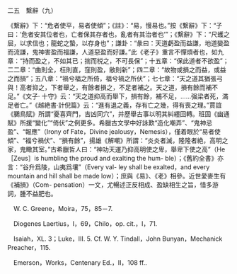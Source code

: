 二五　繫辭（九）

《繫辭》下：“危者使平，易者使傾”；《註》：“易，慢易也。”按《繫辭》下：“子曰：‘危者安其位者也，亡者保其存者也，亂者有其治者也’”；《繫辭》下：“尺蠖之屈，以求信也；龍蛇之蟄，以存身也”；謙卦：“彖曰：天道虧盈而益謙，地道變盈而流謙，鬼神害盈而福謙，人道惡盈而好謙。”此《老子》重言不憚煩者也，如九章：“持而盈之，不如其已；揣而棁之，不可長保”；十五章：“保此道者不欲盈”；二二章：“曲則全，枉則直，窪則盈，敝則新”；四二章：“故物或損之而益，或益之而損”；五八章：“禍兮福之所倚，福兮禍之所伏”；七七章：“天之道其猶張弓與！高者抑之，下者舉之，有餘者損之，不足者補之。天之道，損有餘而補不足。”《文子·
十守》云：“天之道抑高而舉下，損有餘，補不足，……强梁者死，滿足者亡。”《越絶書·計倪篇》云：“進有退之義，存有亡之幾，得有喪之理。”賈誼《鵩鳥賦》所謂“憂喜齊門，吉凶同穴”，并歷舉古事以明其糾纆回轉。班固《幽通賦》所援“變化”“倚伏”之例更多。希臘古文學中好詠歎“造化嘲弄”、“鬼神忌盈”、“報應”（Irony of Fate，Divine jealousy，Nemesis），僅着眼於“易者使傾”、“福兮禍伏”、“損有餘”，揚雄《解嘲》所謂：“炎炎者滅，隆隆者絶，高明之家，鬼瞰其室。”古希臘哲人曰：“神功天運乃抑高明使之卑，舉卑下使之高”（He［Zeus］is humbling the proud and exalting the hum-
ble）；《舊約全書》亦言：“谷升爲陵，山夷爲壤”（Every val-
ley shall be exalted，and every mountain and hill shall be made low）；庶與《易》、《老》相參。近世愛麥生有《補損》（Com-
pensation）一文，尤暢述正反相成、盈缺相生之旨，惜多游詞，腫不益肥也。































　W. C. Greene，Moira，75，85－7.

　Diogenes Laertius，I，69，Chilo，op. cit.，I，71.

　Isaiah，XL. 3；Luke，III. 5. Cf. W. Y. Tindall，John Bunyan，Mechanick Preacher，115.

　Emerson，Works，Centenary Ed.，II，108 ff..